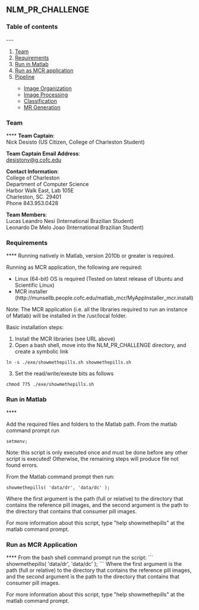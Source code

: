 ## NLM_PR_CHALLENGE

<h3> Table of contents </h3>
---
<ol>
<li><a href="https://github.com/munsellb/NLM_PR_CHALLENGE/blob/master/README.md#team">Team</a></li>
<li><a href="https://github.com/munsellb/NLM_PR_CHALLENGE/blob/master/README.md#os-and-software-requirements">Requirements</a></li>
<li><a href="https://github.com/munsellb/NLM_PR_CHALLENGE/blob/master/README.md#run-in-matlab">Run in Matlab</a></li>
<li><a href="https://github.com/munsellb/NLM_PR_CHALLENGE/blob/master/README.md#run-as-mcr-application">Run as MCR application</a></li>
<li><a href="https://github.com/munsellb/NLM_PR_CHALLENGE/blob/master/README.md#pipeline">Pipeline</a></li>
<ul>
<li><a href="https://github.com/munsellb/NLM_PR_CHALLENGE/blob/master/README.md#image-organization">Image Organization</a></li> 
<li><a href="https://github.com/munsellb/NLM_PR_CHALLENGE/blob/master/README.md#image-processing">Image Processing</a></li>
<li><a href="https://github.com/munsellb/NLM_PR_CHALLENGE/blob/master/README.md#classification">Classification</a></li>
<li><a href="https://github.com/munsellb/NLM_PR_CHALLENGE/blob/master/README.md#mr-generation">MR Generation</a></li>
</ul>
</ol>


<h3>Team</h3>
****
<b>Team Captain</b>: </br>
Nick Desisto (US Citizen, College of Charleston Student) </br>

<b>Team Captain Email Address</b>: </br>
desistonv@g.cofc.edu </br>

<b>Contact Information</b>: </br>
College of Charleston  </br>
Department of Computer Science  </br>
Harbor Walk East, Lab 105E  </br>
Charleston, SC. 29401  </br>
Phone 843.953.0428 </br>

<b>Team Members</b>:  </br>
Lucas Leandro Nesi (International Brazilian Student)  </br>
Leonardo De Melo Joao  (International Brazilian Student)  </br>

<h3>Requirements</h3>
****
Running natively in Matlab, version 2010b or greater is required.

Running as MCR application, the following are required:
<ul>
    <li>Linux (64-bit) OS is required (Tested on latest release of Ubuntu and Scientific Linux)</li>
    <li>MCR installer (http://munsellb.people.cofc.edu/matlab_mcr/MyAppInstaller_mcr.install)</li>
</ul>

Note: The MCR application (i.e. all the libraries required to run an instance of Matlab) will 
be installed in the /usr/local folder.

Basic installation steps:

1. Install the MCR libraries (see URL above)
2. Open a bash shell, move into the NLM_PR_CHALLENGE directory, and create a symbolic link
```
ln -s ./exe/showmethepills.sh showmethepills.sh
```
3. Set the read/write/exeute bits as follows
```
chmod 775 ./exe/showmethepills.sh
```

<h3>Run in Matlab</h3>
****

Add the required files and folders to the Matlab path. From the matlab command prompt run
```
setmenv;
```
Note: this script is only executed once and must be done before any other script is executed! 
Otherwise, the remaining steps will produce file not found errors.

From the Matlab command prompt then run:
```
showmethepills( 'data/dr', 'data/dc' );
```
Where the first argument is the path (full or relative) to the directory that contains the 
reference pill images, and the second argument is the path to the directory that contains 
that consumer pill images. 

For more information about this script, type "help showmethepills" at the matlab command prompt.

<h3>Run as MCR Application</h3>
****
From the bash shell command prompt run the script:
```
showmethepills( 'data/dr', 'data/dc' );
```
Where the first argument is the path (full or relative) to the directory that contains the 
reference pill images, and the second argument is the path to the directory that contains 
that consumer pill images. 

For more information about this script, type "help showmethepills" at the matlab command prompt.
